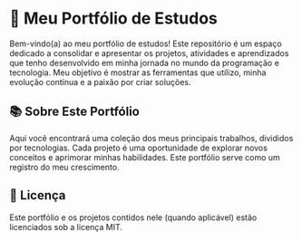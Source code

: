 # 🚀 Meu Portfólio de Estudos
Bem-vindo(a) ao meu portfólio de estudos! Este repositório é um espaço dedicado a consolidar e apresentar os projetos, atividades e aprendizados que tenho desenvolvido em minha jornada no mundo da programação e tecnologia. Meu objetivo é mostrar as ferramentas que utilizo, minha evolução contínua e a paixão por criar soluções.

## 📚 Sobre Este Portfólio
Aqui você encontrará uma coleção dos meus principais trabalhos, divididos por tecnologias. Cada projeto é uma oportunidade de explorar novos conceitos e aprimorar minhas habilidades. Este portfólio serve como um registro do meu crescimento.

## 📄 Licença
Este portfólio e os projetos contidos nele (quando aplicável) estão licenciados sob a licença MIT.

